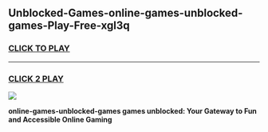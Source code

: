 
## Unblocked-Games-online-games-unblocked-games-Play-Free-xgl3q
<h3>
<a href="https://premium76.site?title=online-games-unblocked-games&ref=18A1">CLICK TO PLAY</a></h3>
<hr>

<h3>
<a href="https://premium76.site?title=online-games-unblocked-games&ref=18A1">CLICK 2 PLAY</a>
  
</h3>

<a href="https://premium76.site?title=online-games-unblocked-games&ref=18A1"><img src="https://clearcache.store/games.png"></a>


**online-games-unblocked-games games unblocked: Your Gateway to Fun and Accessible Online Gaming**
